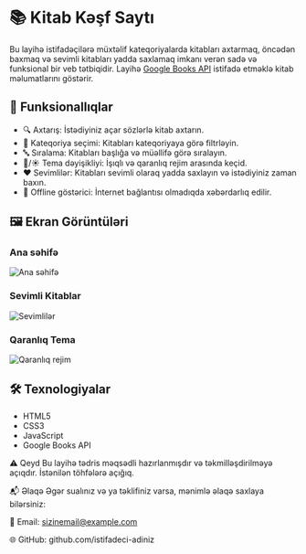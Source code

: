# 📚 Kitab Kəşf Saytı

Bu layihə istifadəçilərə müxtəlif kateqoriyalarda kitabları axtarmaq, öncədən baxmaq və sevimli kitabları yadda saxlamaq imkanı verən sadə və funksional bir veb tətbiqidir. Layihə [Google Books API](https://developers.google.com/books) istifadə etməklə kitab məlumatlarını göstərir.

## 🚀 Funksionallıqlar

- 🔍 Axtarış: İstədiyiniz açar sözlərlə kitab axtarın.
- 📂 Kateqoriya seçimi: Kitabları kateqoriyaya görə filtrləyin.
- 🔤 Sıralama: Kitabları başlığa və müəllifə görə sıralayın.
- 🌙/☀️ Tema dəyişikliyi: İşıqlı və qaranlıq rejim arasında keçid.
- ❤️ Sevimlilər: Kitabları sevimli olaraq yadda saxlayın və istədiyiniz zaman baxın.
- 📶 Offline göstərici: İnternet bağlantısı olmadıqda xəbərdarlıq edilir.

## 🖼️ Ekran Görüntüləri

### Ana səhifə
![Ana səhifə](screenshots/homepage.png)

### Sevimli Kitablar
![Sevimlilər](screenshots/favorites.png)

### Qaranlıq Tema
![Qaranlıq rejim](screenshots/dark-theme.png)

## 🛠️ Texnologiyalar

- HTML5
- CSS3
- JavaScript
- Google Books API

⚠️ Qeyd
Bu layihə tədris məqsədli hazırlanmışdır və təkmilləşdirilməyə açıqdır. İstənilən töhfələrə açığıq.

📬 Əlaqə
Əgər sualınız və ya təklifiniz varsa, mənimlə əlaqə saxlaya bilərsiniz:

💌 Email: sizinemail@example.com

🌐 GitHub: github.com/istifadeci-adiniz
